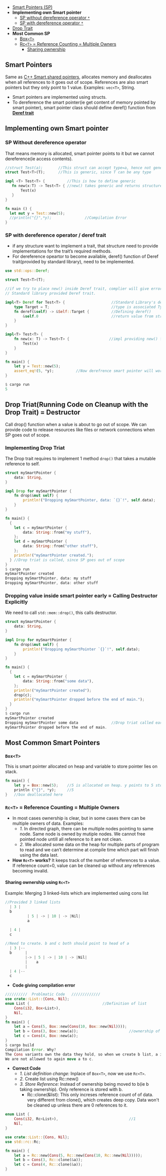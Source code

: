 - [Smart Pointers (SP)](#sp)
- **Implementing own Smart pointer**
  - [SP without dereference operator `*`](#wo)
  - [SP with dereference operator `*`](#w)
- [Drop Trait](#dr)
- **Most Common SP**
  - [Box`<T>`](#box)
  - [Rc`<T>` = Reference Counting = Multiple Owners](#rc)
    - [Sharing ownership](#so)

<a name=sp></a>
## Smart Pointers
Same as [C++ Smart,shared pointers](/Languages/Programming_Languages/c++/pointers), allocates memory and deallocates when all references to it goes out of scope. References are also smart pointers but they only point to 1 value. Examples: `vec<T>`, String.
- Smart pointers are implemented using structs.
- To dereference the smart pointer(ie get content of memory pointed by smart pointer), smart pointer class should define deref() function from **[Deref trait](#w)**

## Implementing own Smart pointer
<a name=wo></a>
### SP Without dereference operator
That means memory is allocated, smart pointer points to it but we cannot dereference(ie access contents).
```rs
//struct Test(a);       //This struct can accept type=a, hence not generic.
struct Test<T>(T);      //This is generic, since T can be any type

impl <T> Test<T> {          //This is how to define generic
   fn new(x:T) -> Test<T> { //new() takes generic and returns structure object containing x
       Test(x)
   } 
}

fn main () {
  let mut y = Test::new(5);
  //println("{}",*y);               //Compilation Error
}  
```
<a name=w></a>
### SP with dereference operator / deref trait
- if any structure want to implement a trait, that structure need to provide implementations for the trait’s required methods. 
- For dereference opeartor to become available, deref() function of Deref trait(provided by standard library), need to be implemented.
```rs
use std::ops::Deref;

struct Test<T>(T);

//if we try to place new() inside Deref trait, complier will give error since no function named new() is not declared in 
// Standard library provided Deref trait.

impl<T> Deref for Test<T> {                     //Standard Library's deref trait
    type Target = T;                            //type is associated Type to be used inside Deref trait.
    fn deref(&self) -> &Self::Target {          //Defining deref()
        &self.0                                 //return value from structure which dereference want to get
    }
}

impl<T> Test<T> {
    fn new(x: T) -> Test<T> {                  //impl providing new() function.
        Test(x)
    }
}

fn main() {
    let y = Test::new(5);
    assert_eq!(5, *y);          //Now derefrence smart pointer will work
}

$ cargo run
5
```

<a name=dr></a>
## Drop Triat(Running Code on Cleanup with the Drop Trait) = Destructor
Call drop() function when a value is about to go out of scope. We can provide code to release resources like files or network connections when SP goes out of scope.
### Implementing Drop Triat
The Drop trait requires to implement 1 method `drop()` that takes a mutable reference to self.
```rs
struct mySmartPointer {
    data: String,
}

impl Drop for mySmartPointer {
    fn drop(&mut self) {              
        println!("Dropping mySmartPointer, data: `{}`!", self.data);
    }
}

fn main() {
  {
    let c = mySmartPointer {
        data: String::from("my stuff"),
    };
    let d = mySmartPointer {
        data: String::from("other stuff"),
    };
    println!("mySmartPointer created.");
  } //Drop triat is called, since SP goes out of scope
}
$ cargo run
mySmartPointer created
Dropping mySmartPointer, data: my stuff
Dropping mySmartPointer, data: other stuff
```
### Dropping value inside smart pointer early = Calling Destructor Explicitly
We need to call `std::mem::drop()`, this calls destructor.
```rs
struct mySmartPointer {
    data: String,
}

impl Drop for mySmartPointer {
    fn drop(&mut self) {
        println!("Dropping mySmartPointer `{}`!", self.data);
    }
}

fn main() {
  {
    let c = mySmartPointer {
        data: String::from("some data"),
    };
    println!("mySmartPointer created");
    drop(c);
    println!("mySmartPointer dropped before the end of main.");
  }
}
$ cargo run
mySmartPointer created
Dropping mySmartPointer some data               //Drop triat called early without being waiting to go out of scope.
mySmartPointer dropped before the end of main.
```

## Most Common Smart Pointers
<a name=box></a>
### `Box<T>`
This is smart pointer allocated on heap and variable to store pointer lies on stack.
```rs
fn main() {
    let y = Box::new(5);    //5 is allocated on heap. y points to 5 stored on stack.
    println ("{}", *y);     //5
}   //box deallocated here
```
<a name=rc></a>
### `Rc<T>` = Reference Counting = Multiple Owners
- In most cases ownership is clear, but in some cases there can be multiple owners of data. Examples:
  - _1._ In directed graph, there can be multiple nodes pointing to same node. Same node is owned by mutiple nodes. We cannot free pointed node untill all reference to it are not clean.
  - _2._ We allocated some data on the heap for multiple parts of program to read and we can’t determine at compile time which part will finish using the data last.
- **How `Rc<T>` works?** It keeps track of the number of references to a value. If reference count=0, value can be cleaned up without any references becoming invalid.

<a name=so></a>
#### Sharing ownership using `Rc<T>`
Example: Merging 3 linked-lists which are implemented using cons list
```c
//Provided 3 linked lists
  | 3 |
  b
          | 5 | -> | 10 | -> |Nil|
          a

  | 4 |
  c  
  
//Need to create. b and c both should point to head of a
  | 3 |--
  b      |
         |-> | 5 | -> | 10 | -> |Nil|
         |    a
         |
  | 4 |--
  c  
```
- **Code giving compilation error**
```rs
//////////  Problmatic Code   /////////////
use crate::List::{Cons, Nil};
enum List {                                 //Definition of list
    Cons(i32, Box<List>),
    Nil,
}
fn main() {
    let a = Cons(5, Box::new(Cons(10, Box::new(Nil))));
    let b = Cons(3, Box::new(a));                       //ownership of a is mvoed to b
    let c = Cons(4, Box::new(a));
}
$ cargo build   
Compilation Error. Why?
The Cons variants own the data they hold, so when we create b list, a is moved into b, then b owns a.
We are not allowed to again move a to c.
```
- **Correct Code**
  - _1. List definition change:_ Inplace of `Box<T>`, now we use `Rc<T>`. 
  - _2._ Create list using Rc::new()
  - _3. Store Reference:_ Instead of ownership being moved to b(ie b taking ownership). Only reference is stored with b. 
    - Rc::clone(&list): This only increses reference count of of data. very different from clone(), which creates deep copy. Data won't be cleaned up unless there are 0 references to it.
```rs
enum List {
    Cons(i32, Rc<List>),                                //1
    Nil,
}

use crate::List::{Cons, Nil};
use std::rc::Rc;

fn main() {
    let a = Rc::new(Cons(5, Rc::new(Cons(10, Rc::new(Nil)))));          //2
    let b = Cons(3, Rc::clone(&a));                                     //3. Reference=1
    let c = Cons(4, Rc::clone(&a));                                     //Reference=2
}
```
